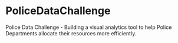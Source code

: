 # PoliceDataChallenge
Police Data Challenge - Building a visual analytics tool to help Police Departments allocate their resources more efficiently.
